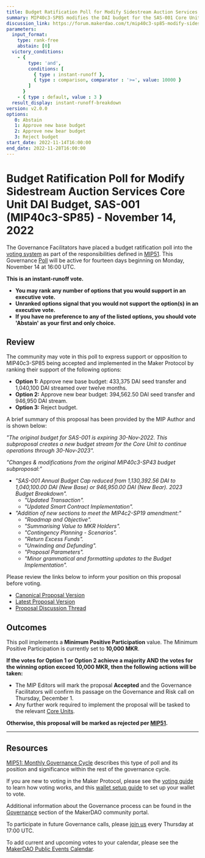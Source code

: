 ```yaml
---
title: Budget Ratification Poll for Modify Sidestream Auction Services Core Unit DAI Budget, SAS-001 (MIP40c3-SP85) - November 14, 2022
summary: MIP40c3-SP85 modifies the DAI budget for the SAS-001 Core Unit, continuing and extending operations through December 1, 2023.
discussion_link: https://forum.makerdao.com/t/mip40c3-sp85-modify-sidestream-auction-services-core-unit-budget-sas-001/18253
parameters:
  input_format:
    type: rank-free
    abstain: [0]
  victory_conditions:
    - { 
        type: 'and', 
        conditions: [
          { type : instant-runoff },
          { type : comparison, comparator : '>=', value: 10000 }
        ]
      }
    - { type : default, value : 3 }
  result_display: instant-runoff-breakdown
version: v2.0.0
options:
   0: Abstain
   1: Approve new base budget
   2: Approve new bear budget
   3: Reject budget
start_date: 2022-11-14T16:00:00
end_date: 2022-11-28T16:00:00
---
```

# Budget Ratification Poll for Modify Sidestream Auction Services Core Unit DAI Budget, SAS-001 (MIP40c3-SP85) - November 14, 2022

The Governance Facilitators have placed a budget ratification poll into the [voting system](https://vote.makerdao.com/polling) as part of the responsibilities defined in [MIP51](https://mips.makerdao.com/mips/details/MIP51). This Governance [Poll](https://community-development.makerdao.com/en/learn/governance/on-chain-gov) will be active for fourteen days beginning on Monday, November 14 at 16:00 UTC.

**This is an instant-runoff vote.** 
- **You may rank any number of options that you would support in an executive vote.** 
- **Unranked options signal that you would not support the option(s) in an executive vote.**
- **If you have no preference to any of the listed options, you should vote 'Abstain' as your first and only choice.**

## Review

The community may vote in this poll to express support or opposition to MIP40c3-SP85 being accepted and implemented in the Maker Protocol by ranking their support of the following options:
* **Option 1:** Approve new base budget: 433,375 DAI seed transfer and 1,040,100 DAI streamed over twelve months.
* **Option 2:** Approve new bear budget: 394,562.50 DAI seed transfer and 946,950 DAI stream.
* **Option 3:** Reject budget.

A brief summary of this proposal has been provided by the MIP Author and is shown below:

*"The original budget for SAS-001 is expiring 30-Nov-2022. This subproposal creates a new budget stream for the Core Unit to continue operations through 30-Nov-2023".*

*"Changes & modifications from the original MIP40c3-SP43 budget subproposal:"*

- *"SAS-001 Annual Budget Cap reduced from 1,130,392.56 DAI to 1,040,100.00 DAI (New Base) or 946,950.00 DAI (New Bear). 2023 Budget Breakdown".*
    - *"Updated Transaction".*
    - *"Updated Smart Contract Implementation".*
- *"Addition of new sections to meet the MIP4c2-SP19 amendment:"*
    - *"Roadmap and Objective".*
    - *"Summarising Value to MKR Holders".*
    - *"Contingency Planning - Scenarios".*
    - *"Return Excess Funds".*
    - *"Unwinding and Defunding".*
    - *"Proposal Parameters".*
    - *"Minor grammatical and formatting updates to the Budget Implementation".*

Please review the links below to inform your position on this proposal before voting.
* [Canonical Proposal Version](https://github.com/makerdao/mips/blob/247f11f556ad5b2be78525c7fa6c9966da76ecec/MIP40/MIP40c3-Subproposals/MIP40c3-SP85.md)
* [Latest Proposal Version](https://mips.makerdao.com/mips/details/MIP40c3SP85)
* [Proposal Discussion Thread](https://forum.makerdao.com/t/mip40c3-sp85-modify-sidestream-auction-services-core-unit-budget-sas-001/18253)

## Outcomes

This poll implements a **Minimum Positive Participation** value. The Minimum Positive Participation is currently set to **10,000 MKR**.

**If the votes for Option 1 or Option 2 achieve a majority AND the votes for the winning option exceed 10,000 MKR, then the following actions will be taken:**
* The MIP Editors will mark the proposal **Accepted** and the Governance Facilitators will confirm its passage on the Governance and Risk call on Thursday, December 1.
* Any further work required to implement the proposal will be tasked to the relevant [Core Units](https://mips.makerdao.com/mips/details/MIP38#mip38c2-core-unit-state).

**Otherwise, this proposal will be marked as rejected per [MIP51](https://mips.makerdao.com/mips/details/MIP51#mip51c2-ratification-poll).**

---

## Resources

[MIP51: Monthly Governance Cycle](https://mips.makerdao.com/mips/details/MIP51) describes this type of poll and its position and significance within the rest of the governance cycle.

If you are new to voting in the Maker Protocol, please see the [voting guide](https://community-development.makerdao.com/en/learn/governance/how-voting-works/) to learn how voting works, and this [wallet setup guide](https://community-development.makerdao.com/en/learn/governance/voting-setup/) to set up your wallet to vote.

Additional information about the Governance process can be found in the [Governance](https://community-development.makerdao.com/en/learn/governance) section of the MakerDAO community portal.

To participate in future Governance calls, please [join us](https://github.com/makerdao/community/tree/master/governance/governance-and-risk-meetings) every Thursday at 17:00 UTC.

To add current and upcoming votes to your calendar, please see the [MakerDAO Public Events Calendar](https://calendar.google.com/calendar/embed?src=makerdao.com_3efhm2ghipksegl009ktniomdk%40group.calendar.google.com&ctz=UTC&mode=week&showCalendars=0&showPrint=0).
